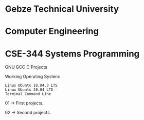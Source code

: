 # Gebze Technical University
# Computer Engineering
# CSE-344 Systems Programming

GNU GCC C Projects

Working Operating System:

    Linux Ubuntu 18.04.3 LTS
    Linux Ubuntu 20.04 LTS
    Terminal Command Line

01 -> First projects.

02 -> Second projects.
